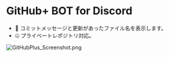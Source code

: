 # GitHub+ BOT for Discord
- 💬 コミットメッセージと更新があったファイル名を表示します。
- 🤐 プライベートレポジトリ対応。

![GitHubPlus_Screenshot.png](https://raw.githubusercontent.com/shopipi/GitHubPlus/main/GitHubPlus_Screenshot.png)
